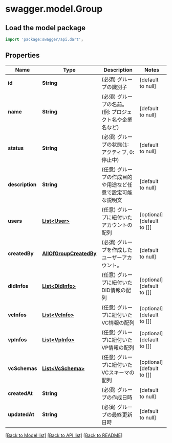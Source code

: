 # swagger.model.Group

## Load the model package
```dart
import 'package:swagger/api.dart';
```

## Properties
Name | Type | Description | Notes
------------ | ------------- | ------------- | -------------
**id** | **String** | (必須) グループの識別子 | [default to null]
**name** | **String** | (必須) グループの名前。(例: プロジェクト名や企業名など) | [default to null]
**status** | **String** | (必須) グループの状態(1: アクティブ, 0: 停止中) | [default to null]
**description** | **String** | (任意) グループの作成目的や用途など任意で設定可能な説明文 | [default to null]
**users** | [**List&lt;User&gt;**](User.md) | (任意) グループに紐付いたアカウントの配列 | [optional] [default to []]
**createdBy** | [**AllOfGroupCreatedBy**](AllOfGroupCreatedBy.md) | (必須) グループを作成したユーザーアカウント。 | [default to null]
**didInfos** | [**List&lt;DidInfo&gt;**](DidInfo.md) | (任意) グループに紐付いたDID情報の配列 | [optional] [default to []]
**vcInfos** | [**List&lt;VcInfo&gt;**](VcInfo.md) | (任意) グループに紐付いたVC情報の配列 | [optional] [default to []]
**vpInfos** | [**List&lt;VpInfo&gt;**](VpInfo.md) | (任意) グループに紐付いたVP情報の配列 | [optional] [default to []]
**vcSchemas** | [**List&lt;VcSchema&gt;**](VcSchema.md) | (任意) グループに紐付いたVCスキーマの配列 | [optional] [default to []]
**createdAt** | **String** | (必須) グループの作成日時 | [default to null]
**updatedAt** | **String** | (必須) グループの最終更新日時 | [default to null]

[[Back to Model list]](../README.md#documentation-for-models) [[Back to API list]](../README.md#documentation-for-api-endpoints) [[Back to README]](../README.md)

